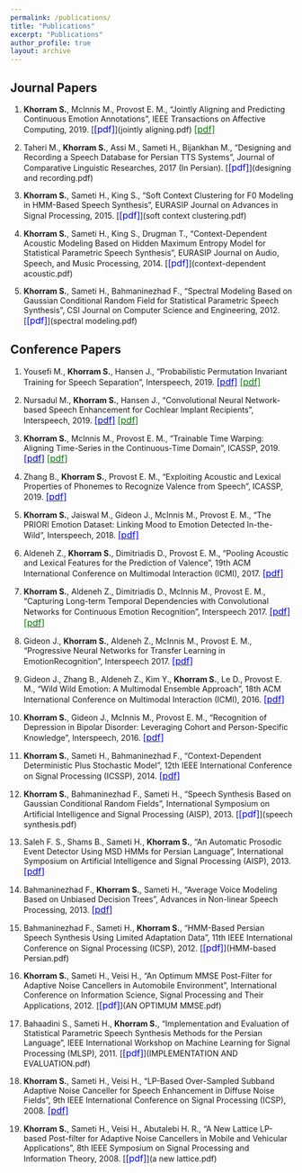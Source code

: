 ```yaml
---
permalink: /publications/
title: "Publications"
excerpt: "Publications"
author_profile: true
layout: archive
---
```


Journal Papers
--------------

1. **Khorram S.**, McInnis M., Provost E. M., “Jointly Aligning and Predicting Continuous Emotion Annotations”, IEEE Transactions on Affective Computing, 2019. [<font size="-0.5"><span style="color:blue;">[pdf]</span></font>](jointly aligning.pdf) [<font size="-0.5"><span style="color:green;">[pdf]</span></font>](https://github.com/soheil-khorram/MDS-network)

2. Taheri M., **Khorram S.**, Assi M., Sameti H., Bijankhan M., “Designing and Recording a Speech Database for Persian TTS Systems”, Journal of Comparative Linguistic Researches, 2017 (In Persian). [<font size="-0.5"><span style="color:blue;">[pdf]</span></font>](designing and recording.pdf)

3. **Khorram S.**, Sameti H., King S., “Soft Context Clustering for F0 Modeling in HMM-Based Speech Synthesis”, EURASIP Journal on Advances in Signal Processing, 2015. [<font size="-0.5"><span style="color:blue;">[pdf]</span></font>](soft context clustering.pdf)

4. **Khorram S.**, Sameti H., King S., Drugman T., “Context-Dependent Acoustic Modeling Based on Hidden Maximum Entropy Model for Statistical Parametric Speech Synthesis”, EURASIP Journal on Audio, Speech, and Music Processing, 2014. [<font size="-0.5"><span style="color:blue;">[pdf]</span></font>](context-dependent acoustic.pdf)

5. **Khorram S.**, Sameti H., Bahmaninezhad F., “Spectral Modeling Based on Gaussian Conditional Random Field for Statistical Parametric Speech Synthesis”, CSI Journal on Computer Science and Engineering, 2012. [<font size="-0.5"><span style="color:blue;">[pdf]</span></font>](spectral modeling.pdf)

Conference Papers
-----------------

1. Yousefi M., **Khorram S.**, Hansen J., “Probabilistic Permutation Invariant Training for Speech Separation”, Interspeech, 2019. [<font size="-0.5"><span style="color:blue;">[pdf]</span></font>](Probabilistic_Permutation_Invariant.pdf) [<font size="-0.5"><span style="color:green;">[pdf]</span></font>](https://github.com/soheil-khorram/Prob-PIT)

2. Nursadul M., **Khorram S.**, Hansen J., “Convolutional Neural Network-based Speech Enhancement for Cochlear Implant Recipients”, Interspeech, 2019. [<font size="-0.5"><span style="color:blue;">[pdf]</span></font>](convolutional_neural_network_based.pdf) [<font size="-0.5"><span style="color:green;">[pdf]</span></font>](https://github.com/soheil-khorram/DNN-based-speech-enhancement)

3. **Khorram S.**, McInnis M., Provost E. M., “Trainable Time Warping: Aligning Time-Series in the Continuous-Time Domain”, ICASSP, 2019. [<font size="-0.5"><span style="color:blue;">[pdf]</span></font>](Trainable_Time_Warping.pdf) [<font size="-0.5"><span style="color:green;">[pdf]</span></font>](https://github.com/soheil-khorram/TTW)

4. Zhang B., **Khorram S.**, Provost E. M., “Exploiting Acoustic and Lexical Properties of Phonemes to Recognize Valence from Speech”, ICASSP, 2019. [<font size="-0.5"><span style="color:blue;">[pdf]</span></font>](exploiting_acoustic_and_lexical_properties.pdf)

5. **Khorram S.**, Jaiswal M., Gideon J., McInnis M., Provost E. M., “The PRIORI Emotion Dataset: Linking Mood to Emotion Detected In-the-Wild”, Interspeech, 2018. [<font size="-0.5"><span style="color:blue;">[pdf]</span></font>](BPD_Emotion.pdf)

6. Aldeneh Z., **Khorram S.**, Dimitriadis D., Provost E. M., “Pooling Acoustic and Lexical Features for the Prediction of Valence”, 19th ACM International Conference on Multimodal Interaction (ICMI), 2017. [<font size="-0.5"><span style="color:blue;">[pdf]</span></font>](pooling.pdf)

7. **Khorram S.**, Aldeneh Z., Dimitriadis D., McInnis M., Provost E. M., “Capturing Long-term Temporal Dependencies with Convolutional Networks for Continuous Emotion Recognition”, Interspeech 2017. [<font size="-0.5"><span style="color:blue;">[pdf]</span></font>](capturing-long-term.pdf) [<font size="-0.5"><span style="color:green;">[pdf]</span></font>](https://github.com/soheil-khorram/neural-network)

8. Gideon J., **Khorram S.**, Aldeneh Z., McInnis M., Provost E. M., “Progressive Neural Networks for Transfer Learning in EmotionRecognition”, Interspeech 2017. [<font size="-0.5"><span style="color:blue;">[pdf]</span></font>](progressive.pdf)

9. Gideon J., Zhang B., Aldeneh Z., Kim Y., **Khorram S.**, Le D., Provost E. M., “Wild Wild Emotion: A Multimodal Ensemble Approach”, 18th ACM International Conference on Multimodal Interaction (ICMI), 2016. [<font size="-0.5"><span style="color:blue;">[pdf]</span></font>](wild-wild-emotion.pdf)

10. **Khorram S.**, Gideon J., McInnis M., Provost E. M., “Recognition of Depression in Bipolar Disorder: Leveraging Cohort and Person-Specific Knowledge”, Interspeech, 2016. [<font size="-0.5"><span style="color:blue;">[pdf]</span></font>](depression.pdf)

11. **Khorram S.**, Sameti H., Bahmaninezhad F., “Context-Dependent Deterministic Plus Stochastic Model”, 12th IEEE International Conference on Signal Processing (ICSSP), 2014. [<font size="-0.5"><span style="color:blue;">[pdf]</span></font>](context-dependent.pdf)

12. **Khorram S.**, Bahmaninezhad F., Sameti H., “Speech Synthesis Based on Gaussian Conditional Random Fields”, International Symposium on Artificial Intelligence and Signal Processing (AISP), 2013. [<font size="-0.5"><span style="color:blue;">[pdf]</span></font>](speech synthesis.pdf)

13. Saleh F. S., Shams B., Sameti H., **Khorram S.**, “An Automatic Prosodic Event Detector Using MSD HMMs for Persian Language”, International Symposium on Artificial Intelligence and Signal Processing (AISP), 2013. [<font size="-0.5"><span style="color:blue;">[pdf]</span></font>](an_automatic_prosodic.pdf)

14. Bahmaninezhad F., **Khorram S.**, Sameti H., “Average Voice Modeling Based on Unbiased Decision Trees”, Advances in Non-linear Speech Processing, 2013. [<font size="-0.5"><span style="color:blue;">[pdf]</span></font>](average-voice-modeling.pdf)

15. Bahmaninezhad F., Sameti H., **Khorram S.**, “HMM-Based Persian Speech Synthesis Using Limited Adaptation Data”, 11th IEEE International Conference on Signal Processing (ICSP), 2012. [<font size="-0.5"><span style="color:blue;">[pdf]</span></font>](HMM-based Persian.pdf)

16. **Khorram S.**, Sameti H., Veisi H., “An Optimum MMSE Post-Filter for Adaptive Noise Cancellers in Automobile Environment”, International Conference on Information Science, Signal Processing and Their Applications, 2012. [<font size="-0.5"><span style="color:blue;">[pdf]</span></font>](AN OPTIMUM MMSE.pdf)

17. Bahaadini S., Sameti H., **Khorram S.**, “Implementation and Evaluation of Statistical Parametric Speech Synthesis Methods for the Persian Language”, IEEE International Workshop on Machine Learning for Signal Processing (MLSP), 2011. [<font size="-0.5"><span style="color:blue;">[pdf]</span></font>](IMPLEMENTATION AND EVALUATION.pdf)

18. **Khorram S.**, Sameti H., Veisi H., “LP-Based Over-Sampled Subband Adaptive Noise Canceller for Speech Enhancement in Diffuse Noise Fields”, 9th IEEE International Conference on Signal Processing (ICSP), 2008. [<font size="-0.5"><span style="color:blue;">[pdf]</span></font>](lp_based.pdf)

19. **Khorram S.**, Sameti H., Veisi H., Abutalebi H. R., “A New Lattice LP-based Post-filter for Adaptive Noise Cancellers in Mobile and Vehicular Applications”, 8th IEEE Symposium on Signal Processing and Information Theory, 2008. [<font size="-0.5"><span style="color:blue;">[pdf]</span></font>](a new lattice.pdf)
